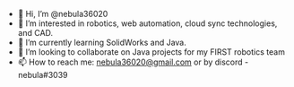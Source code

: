 - 👋 Hi, I’m @nebula36020
- 👀 I’m interested in robotics, web automation, cloud sync technologies, and CAD.
- 🌱 I’m currently learning SolidWorks and Java.
- 💞️ I’m looking to collaborate on Java projects for my FIRST robotics team 
- 📫 How to reach me: nebula36020@gmail.com or by discord - nebula#3039

<!---
nebula36020/nebula36020 is a ✨ special ✨ repository because its `README.md` (this file) appears on your GitHub profile.
You can click the Preview link to take a look at your changes.
--->
